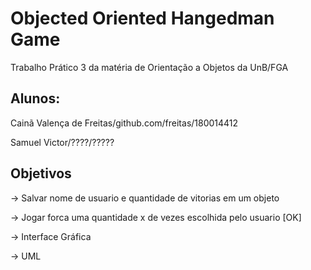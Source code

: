 # Objected Oriented Hangedman Game

Trabalho Prático 3 da matéria de Orientação a Objetos da UnB/FGA

## Alunos: 

Cainã Valença de Freitas/github.com/freitas/180014412

Samuel Victor/????/?????

## Objetivos

-> Salvar nome de usuario e quantidade de vitorias em um objeto

-> Jogar forca uma quantidade x de vezes escolhida pelo usuario [OK]

-> Interface Gráfica

-> UML
